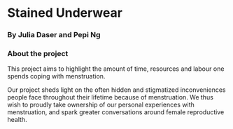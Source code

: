 # Stained Underwear
### By Julia Daser and Pepi Ng

### About the project

This project aims to highlight the amount of time, resources and labour one spends coping with menstruation.

Our project sheds light on the often hidden and stigmatized inconveniences people face throughout their lifetime because of menstruation. We thus wish to proudly take ownership of our personal experiences with menstruation, and spark greater conversations around female reproductive health.
